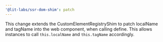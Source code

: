 ```yaml
---
'@lit-labs/ssr-dom-shim': patch
---
```


This change extends the CustomElementRegistryShim to patch localName and tagName into the web component, when calling define.
This allows instances to call `this.localName` and `this.tagName` accordingly.
